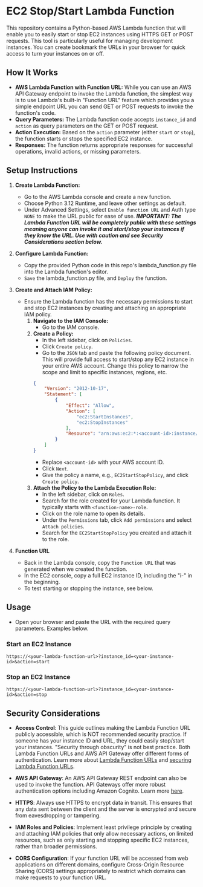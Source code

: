 # EC2 Stop/Start Lambda Function

This repository contains a Python-based AWS Lambda function that will enable you to easily start or stop EC2 instances using HTTPS GET or POST requests. This tool is particularly useful for managing development instances. You can create bookmark the URLs in your browser for quick access to turn your instances on or off.

## How It Works
- **AWS Lambda Function with Function URL:** While you can use an AWS API Gateway endpoint to invoke the Lambda function, the simplest way is to use Lambda's built-in "Function URL" feature which provides you a simple endpoint URL you can send GET or POST requests to invoke the function's code.
- **Query Parameters:** The Lambda function code accepts `instance_id` and `action` as query parameters on the GET or POST request.
- **Action Execution:** Based on the `action` parameter (either `start` or `stop`), the function starts or stops the specified EC2 instance.
- **Responses:** The function returns appropriate responses for successful operations, invalid actions, or missing parameters.

## Setup Instructions

1. **Create Lambda Function:**
    - Go to the AWS Lambda console and create a new function.
    - Choose Python 3.12 Runtime, and leave other settings as default.
    - Under Advanced Settings, select `Enable function URL` and Auth type `NONE` to make the URL public for ease of use.
    **_IMPORTANT: The Lambda Function URL will be completely public with these settings meaning anyone can invoke it and start/stop your instances if they know the URL. Use with caution and see Security Considerations section below._**
  
2. **Configure Lambda Function:**
    - Copy the provided Python code in this repo's lambda_function.py file into the Lambda function's editor.
    - `Save` the lambda_function.py file, and `Deploy` the function.

3. **Create and Attach IAM Policy:**
    - Ensure the Lambda function has the necessary permissions to start and stop EC2 instances by creating and attaching an appropriate IAM policy.
        1. **Navigate to the IAM Console:**
            - Go to the IAM console.
        2. **Create a Policy:**
            - In the left sidebar, click on `Policies`.
            - Click `Create policy`.
            - Go to the `JSON` tab and paste the following policy document. This will provide full access to start/stop any EC2 instance in your entire AWS account. Change this policy to narrow the scope and limit to specific instances, regions, etc.
            ```json
            {
                "Version": "2012-10-17",
                "Statement": [
                    {
                        "Effect": "Allow",
                        "Action": [
                            "ec2:StartInstances",
                            "ec2:StopInstances"
                        ],
                        "Resource": "arn:aws:ec2:*:<account-id>:instance/*"
                    }
                ]
            }
            ```
            - Replace `<account-id>` with your AWS account ID. 
            - Click `Next`.
            - Give the policy a name, e.g., `EC2StartStopPolicy`, and click `Create policy`.
        3. **Attach the Policy to the Lambda Execution Role:**
            - In the left sidebar, click on `Roles`.
            - Search for the role created for your Lambda function. It typically starts with `<function-name>-role`.
            - Click on the role name to open its details.
            - Under the `Permissions` tab, click `Add permissions` and select `Attach policies`.
            - Search for the `EC2StartStopPolicy` you created and attach it to the role.
  
4. **Function URL**
    - Back in the Lambda console, copy the `Function URL` that was generated when we created the function.
    - In the EC2 console, copy a full EC2 instance ID, including the "i-" in the beginning.
    - To test starting or stopping the instance, see below. 

## Usage

- Open your browser and paste the URL with the required query parameters. Examples below.

### Start an EC2 Instance
```
https://<your-lambda-function-url>?instance_id=<your-instance-id>&action=start
```

### Stop an EC2 Instance
```
https://<your-lambda-function-url>?instance_id=<your-instance-id>&action=stop
```



## Security Considerations

- **Access Control**: This guide outlines making the Lambda Function URL publicly accessible, which is NOT recommended security practice. If someone has your instance ID and URL, they could easily stop/start your instances. "Security through obscurity" is not best practice. Both Lambda Function URLs and AWS API Gateway offer different forms of authentication. Learn more about [Lambda Function URLs](https://docs.aws.amazon.com/lambda/latest/dg/lambda-urls.html) and [securing Lambda Function URLs](https://docs.aws.amazon.com/lambda/latest/dg/lambda-urls-auth.html).

- **AWS API Gateway**: An AWS API Gateway REST endpoint can also be used to invoke the function. API Gateways offer more robust authentication options including Amazon Cognito. Learn more [here](https://docs.aws.amazon.com/apigateway/latest/developerguide/apigateway-control-access-to-api.html).

- **HTTPS**: Always use HTTPS to encrypt data in transit. This ensures that any data sent between the client and the server is encrypted and secure from eavesdropping or tampering.

- **IAM Roles and Policies**: Implement least privilege principle by creating and attaching IAM policies that only allow necessary actions, on limited resources, such as only starting and stopping specific EC2 instances, rather than broader permissions.

- **CORS Configuration**: If your function URL will be accessed from web applications on different domains, configure Cross-Origin Resource Sharing (CORS) settings appropriately to restrict which domains can make requests to your function URL.

